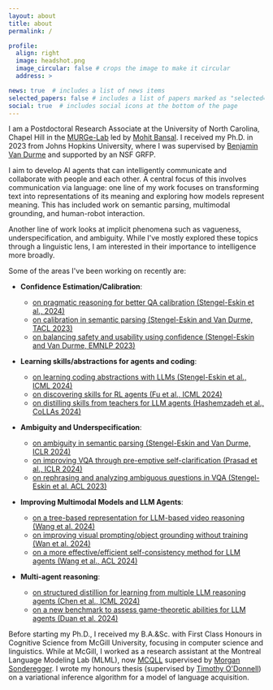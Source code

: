 ```yaml
---
layout: about
title: about
permalink: /

profile:
  align: right
  image: headshot.png
  image_circular: false # crops the image to make it circular
  address: >

news: true  # includes a list of news items
selected_papers: false # includes a list of papers marked as "selected={true}"
social: true  # includes social icons at the bottom of the page
---
```


I am a Postdoctoral Research Associate at the University of North Carolina, Chapel Hill in the [MURGe-Lab](https://murgelab.cs.unc.edu) led by [Mohit Bansal](https://murgelab.cs.unc.edu). 
I received my Ph.D. in 2023 from Johns Hopkins University, where I was supervised by [Benjamin Van Durme](https://www.cs.jhu.edu/~vandurme/) and supported by an NSF GRFP. 

I aim to develop AI agents that can intelligently communicate and collaborate with people and each other. 
A central focus of this involves communication via language: one line of my work focuses on transforming text into representations of its meaning and exploring how models represent meaning.
This has included work on semantic parsing, multimodal grounding, and human-robot interaction. 

Another line of work looks at implicit phenomena such as vagueness, underspecification, and ambiguity. 
While I've mostly explored these topics through a linguistic lens, I am interested in their importance to intelligence more broadly.

Some of the areas I've been working on recently are:


- **Confidence Estimation/Calibration**: 
    - [on pragmatic reasoning for better QA calibration (Stengel-Eskin et al., 2024)](https://arxiv.org/abs/2405.21028)
    - [on calibration in semantic parsing (Stengel-Eskin and Van Durme, TACL 2023)](https://direct.mit.edu/tacl/article/doi/10.1162/tacl_a_00598/117737)
    - [on balancing safety and usability using confidence (Stengel-Eskin and Van Durme, EMNLP 2023)](https://aclanthology.org/2023.emnlp-main.159/)

- **Learning skills/abstractions for agents and coding**: 
    - [on learning coding abstractions with LLMs (Stengel-Eskin et al., ICML 2024)](https://arxiv.org/abs/2401.16467)
    - [on discovering skills for RL agents (Fu et al., ICML 2024)](https://arxiv.org/abs/2402.16354)
    - [on distilling skills from teachers for LLM agents (Hashemzadeh et al., CoLLAs 2024)](https://arxiv.org/abs/2405.02749)

- **Ambiguity and Underspecification**: 
    - [on ambiguity in semantic parsing (Stengel-Eskin and Van Durme, ICLR 2024)](https://openreview.net/forum?id=qL9gogRepu) 
    - [on improving VQA through pre-emptive self-clarification (Prasad et al., ICLR 2024)](https://openreview.net/forum?id=L4nOxziGf9)
    - [on rephrasing and analyzing ambiguous questions in VQA (Stengel-Eskin et al. ACL 2023)](https://aclanthology.org/2023.acl-long.569/) 

- **Improving Multimodal Models and LLM Agents**:
    - [on a tree-based representation for LLM-based video reasoning (Wang et al. 2024)](https://arxiv.org/abs/2405.19209)
    - [on improving visual prompting/object grounding without training (Wan et al. 2024)](https://arxiv.org/abs/2403.02325) 
    - [on a more effective/efficient self-consistency method for LLM agents (Wang et al., ACL 2024)](https://arxiv.org/abs/2402.13212)

- **Multi-agent reasoning**: 
    - [on structured distillion for learning from multiple LLM reasoning agents (Chen et al., ICML 2024)](https://arxiv.org/abs/2402.01620)
    - [on a new benchmark to assess game-theoretic abilities for LLM agents (Duan et al. 2024)](https://arxiv.org/abs/2402.12348)

Before starting my Ph.D., I received my B.A.&Sc. with First Class Honours in Cognitive Science from McGill University, focusing in computer science and linguistics.
While at McGill, I worked as a research assistant at the Montreal Language Modeling Lab (MLML), now [MCQLL](https://mcqll.org) supervised by [Morgan Sonderegger](http://people.linguistics.mcgill.ca/~morgan/).
I wrote my honours thesis (supervised by [Timothy O'Donnell](https://todonnell.github.io)) on a variational inference algorithm for a model of language acquisition.

